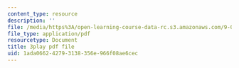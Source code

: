 ```yaml
---
content_type: resource
description: ''
file: /media/https%3A/open-learning-course-data-rc.s3.amazonaws.com/9-00-introduction-to-psychology-fall-2004/1ada066242793138356e966f08ae6cec_10502.pdf
file_type: application/pdf
resourcetype: Document
title: 3play pdf file
uid: 1ada0662-4279-3138-356e-966f08ae6cec
---
```

